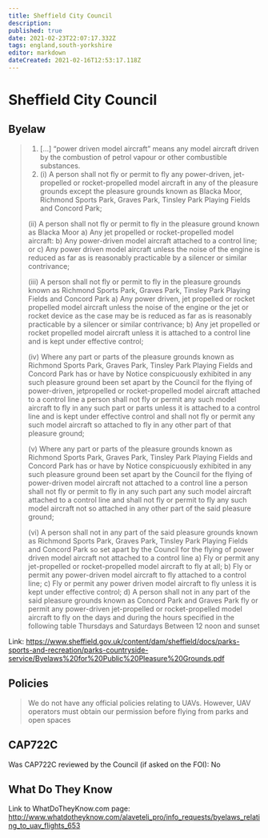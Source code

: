 ```yaml
---
title: Sheffield City Council
description: 
published: true
date: 2021-02-23T22:07:17.332Z
tags: england,south-yorkshire
editor: markdown
dateCreated: 2021-02-16T12:53:17.118Z
---
```


# Sheffield City Council


## Byelaw
> 1. [...] “power driven model aircraft” means any model aircraft driven by the combustion of petrol vapour or other combustible substances. 
> 23. (i) A person shall not fly or permit to fly any power-driven, jet-propelled or rocket-propelled model aircraft in any of the pleasure grounds except the pleasure grounds known as Blacka Moor, Richmond Sports Park, Graves Park, Tinsley Park Playing Fields and Concord Park; 
>
> (ii) A person shall not fly or permit to fly in the pleasure ground known as Blacka Moor
> a) Any jet propelled or rocket-propelled model aircraft:
> b) Any power-driven model aircraft attached to a control line; or
> c) Any power driven model aircraft unless the noise of the engine is reduced as far as is reasonably practicable by a silencer or similar contrivance;
>
> (iii) A person shall not fly or permit to fly in the pleasure grounds known as Richmond Sports Park, Graves Park, Tinsley Park Playing Fields and Concord Park
> a) Any power driven, jet propelled or rocket propelled model aircraft unless the noise of the engine or the jet or rocket device as the case may be is reduced as far as is reasonably practicable by a silencer or similar contrivance;
> b) Any jet propelled or rocket propelled model aircraft unless it is attached to a control line and is kept under effective control;
>
> (iv) Where any part or parts of the pleasure grounds known as Richmond Sports Park, Graves Park, Tinsley Park Playing Fields and Concord Park has or have by Notice conspicuously exhibited in any such pleasure ground been set apart by the Council for the flying of power-driven, jetpropelled or rocket-propelled model aircraft attached to a control line a person shall not fly or permit any such model aircraft to fly in any such part or parts unless it is attached to a control line and is kept under effective control and shall not fly or permit any such model aircraft so attached to fly in any other part of that pleasure ground;
>
> (v) Where any part or parts of the pleasure grounds known as Richmond Sports Park, Graves Park, Tinsley Park Playing Fields and Concord Park has or have by Notice conspicuously exhibited in any such pleasure ground been set apart by the Council for the flying of power-driven model aircraft not attached to a control line a person shall not fly or permit to fly in any such part any such model aircraft attached to a control line and shall not fly or permit to fly any such model aircraft not so attached in any other part of the said pleasure ground;
>
> (vi) A person shall not in any part of the said pleasure grounds known as Richmond Sports Park, Graves Park, Tinsley Park Playing Fields and Concord Park so set apart by the Council for the flying of power driven model aircraft not attached to a control line
> a) Fly or permit any jet-propelled or rocket-propelled model aircraft to fly at all;
> b) Fly or permit any power-driven model aircraft to fly attached to a control line; 
> c) Fly or permit any power driven model aircraft to fly unless it is kept under effective control;
> d) A person shall not in any part of the said pleasure grounds known as Concord Park and Graves Park fly or permit any power-driven jet-propelled or rocket-propelled model aircraft to fly on the days and during the hours specified in the following table
> Thursdays and Saturdays Between 12 noon and sunset 

Link:
https://www.sheffield.gov.uk/content/dam/sheffield/docs/parks-sports-and-recreation/parks-countryside-service/Byelaws%20for%20Public%20Pleasure%20Grounds.pdf

## Policies
> We do not have any official policies relating to UAVs. However, UAV operators must obtain our permission before flying from parks and open spaces

## CAP722C

Was CAP722C reviewed by the Council (if asked on the FOI): No

## What Do They Know

Link to WhatDoTheyKnow.com page:
http://www.whatdotheyknow.com/alaveteli_pro/info_requests/byelaws_relating_to_uav_flights_653

